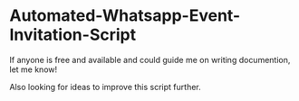 # Automated-Whatsapp-Event-Invitation-Script

If anyone is free and available and could guide me on writing documention, let me know!

Also looking for ideas to improve this script further.
